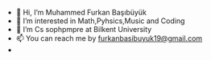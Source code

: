 - 👋 Hi, I’m Muhammed Furkan Başıbüyük
- 👀 I’m interested in Math,Pyhsics,Music and Coding
- 🌱 I’m Cs sophpmpre at Bilkent University
- 📫 You can reach me by furkanbasibuyuk19@gmail.com
-

<!---
Furkan-Basibuyuk/Furkan-Basibuyuk is a ✨ special ✨ repository because its `README.md` (this file) appears on your GitHub profile.
You can click the Preview link to take a look at your changes.
--->
